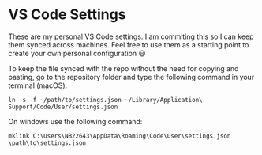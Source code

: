 # VS Code Settings

These are my personal VS Code settings. I am commiting this so I can keep them synced across machines.
Feel free to use them as a starting point to create your own personal configuration :smiley:

To keep the file synced with the repo without the need for copying and pasting, go to the repository folder and type the following command in your terminal (macOS):

```
ln -s -f ~/path/to/settings.json ~/Library/Application\ Support/Code/User/settings.json
````

On windows use the following command:

```
mklink C:\Users\NB22643\AppData\Roaming\Code\User\settings.json \path\to\settings.json
```
